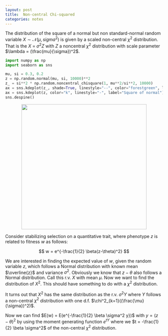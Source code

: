 ```yaml
---
layout: post
title:  Non-central Chi-squared
categories: notes
---
```



The distribution of the square of a normal but non standard-normal random variable $X \sim \mathcal{N}(\mu, sigma^2)$
is given by a scaled non-central $\chi^2$ distribution. That is the $X$ = $\sigma^2 Z$ with $Z$ a noncentral $\chi^2$
distribution with scale parameter $\lambda = (\frac{mu}{\sigma})^2$.

```python
import numpy as np
import seaborn as sns

mu, si = 0.3, 0.2
z = np.random.normal(mu, si, 10000)**2
z_ = si**2 * np.random.noncentral_chisquare(1, mu**2/si**2, 10000)
ax = sns.kdeplot(z_, shade=True, linestyle="--", color="forestgreen", label="Non-central $\chi^2$")
ax = sns.kdeplot(z, color="k", linestyle="-", label="Square of normal")
sns.despine()
```

<center><img src="{{ "/assets/img/noncentralchisq.png" | absolute_url }} " width='400px'></center>

Consider stabilizing selection on a quantitative trait, where phenotype $z$ is
related to fitness $w$ as follows:

$$ w = e^{-\frac{1}{2} \beta(z-\theta)^2} $$

We are interested in finding the expected value of $w$, given the random
variable $z$, which follows a Normal distribution with known mean
$\overline{z}$ and variance $\sigma^2$. Obviously we know that $z - \theta$
also follows a Normal distribution. Call this r.v. $X$ with mean $\mu$. Now we
want to find the distribution of $X^2$. This should have something to do with a
$\chi^2$ distribution.

It turns out that $X^2$ has the same distribution as the r.v. $\sigma^2 Y$
where $Y$ follows a non-central $\chi^2$ distribution with one d.f.
$\chi^2_{k=1}((\frac{\mu}{\sigma})^2)$.

Now we can find $E(w) = E(e^{-\frac{1}{2} \beta \sigma^2 y})$ with $y = (z -
\theta)^2$ by using the moment generating function $e^{tY}$ where we $t =
-\frac{1}{2} \beta \sigma^2$ of the non-central $\chi^2$ distribution.
